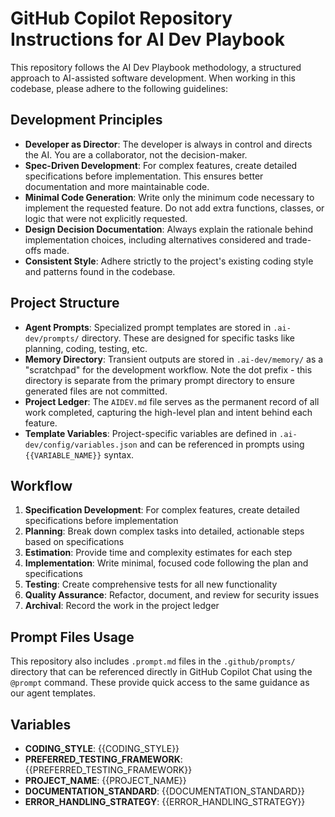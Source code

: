 # GitHub Copilot Repository Instructions for AI Dev Playbook

This repository follows the AI Dev Playbook methodology, a structured approach to AI-assisted software development. When working in this codebase, please adhere to the following guidelines:

## Development Principles

- **Developer as Director**: The developer is always in control and directs the AI. You are a collaborator, not the decision-maker.
- **Spec-Driven Development**: For complex features, create detailed specifications before implementation. This ensures better documentation and more maintainable code.
- **Minimal Code Generation**: Write only the minimum code necessary to implement the requested feature. Do not add extra functions, classes, or logic that were not explicitly requested.
- **Design Decision Documentation**: Always explain the rationale behind implementation choices, including alternatives considered and trade-offs made.
- **Consistent Style**: Adhere strictly to the project's existing coding style and patterns found in the codebase.

## Project Structure

- **Agent Prompts**: Specialized prompt templates are stored in `.ai-dev/prompts/` directory. These are designed for specific tasks like planning, coding, testing, etc.
- **Memory Directory**: Transient outputs are stored in `.ai-dev/memory/` as a "scratchpad" for the development workflow. Note the dot prefix - this directory is separate from the primary prompt directory to ensure generated files are not committed.
- **Project Ledger**: The `AIDEV.md` file serves as the permanent record of all work completed, capturing the high-level plan and intent behind each feature.
- **Template Variables**: Project-specific variables are defined in `.ai-dev/config/variables.json` and can be referenced in prompts using `{{VARIABLE_NAME}}` syntax.

## Workflow

1. **Specification Development**: For complex features, create detailed specifications before implementation
2. **Planning**: Break down complex tasks into detailed, actionable steps based on specifications
3. **Estimation**: Provide time and complexity estimates for each step
4. **Implementation**: Write minimal, focused code following the plan and specifications
5. **Testing**: Create comprehensive tests for all new functionality
6. **Quality Assurance**: Refactor, document, and review for security issues
7. **Archival**: Record the work in the project ledger

## Prompt Files Usage

This repository also includes `.prompt.md` files in the `.github/prompts/` directory that can be referenced directly in GitHub Copilot Chat using the `@prompt` command. These provide quick access to the same guidance as our agent templates.

## Variables

- **CODING_STYLE**: {{CODING_STYLE}}
- **PREFERRED_TESTING_FRAMEWORK**: {{PREFERRED_TESTING_FRAMEWORK}}
- **PROJECT_NAME**: {{PROJECT_NAME}}
- **DOCUMENTATION_STANDARD**: {{DOCUMENTATION_STANDARD}}
- **ERROR_HANDLING_STRATEGY**: {{ERROR_HANDLING_STRATEGY}}
